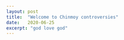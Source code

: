 ```yaml
---
layout: post
title:  "Welcome to Chinmoy controversies"
date:   2020-06-25
excerpt: "god love god"
---
```

